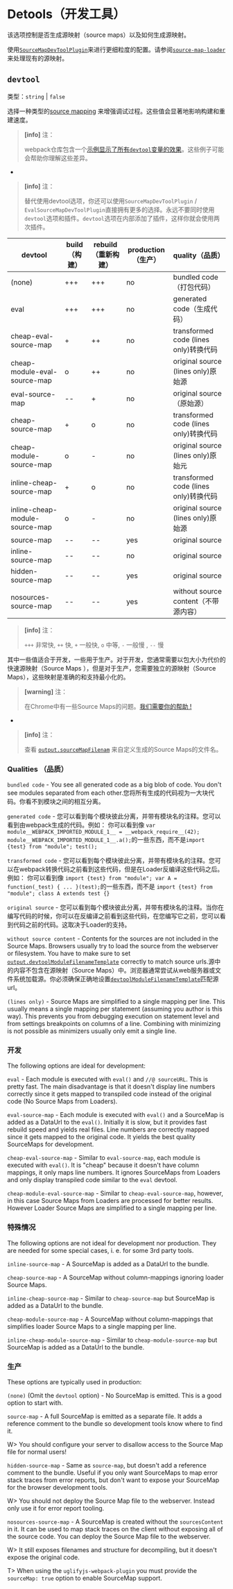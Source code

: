 # Detools（开发工具）

该选项控制是否生成源映射（source maps）以及如何生成源映射。

使用[`SourceMapDevToolPlugin`](/plugins/source-map-dev-tool-plugin)来进行更细粒度的配置。请参阅[`source-map-loader`](/loaders/source-map-loader)来处理现有的源映射。

## `devtool`

类型：`string` \| `false`

选择一种类型的[source mapping](http://blog.teamtreehouse.com/introduction-source-maps) 来增强调试过程。这些值会显著地影响构建和重建速度。

> **\[info\]** 注：
>
> webpack仓库包含一个[示例显示了所有`devtool`变量的效果](#)。这些例子可能会帮助你理解这些差异。

-

> **\[info\]** 注：
>
>  替代使用devtool选项，你还可以使用`SourceMapDevToolPlugin` / `EvalSourceMapDevToolPlugin`直接拥有更多的选择。永远不要同时使用`devtool`选项和插件。`devtool`选项在内部添加了插件，这样你就会使用两次插件。

| devtool | build（构建） | rebuild（重新构建） | production（生产） | quality（品质） |
| --- | --- | --- | --- | --- |
| \(none\) | +++ | +++ | no | bundled code（打包代码） |
| eval | +++ | +++ | no | generated code（生成代码） |
| cheap-eval-source-map | + | ++ | no | transformed code \(lines only\)转换代码 |
| cheap-module-eval-source-map | o | ++ | no | original source \(lines only\)原始源 |
| eval-source-map | -- | + | no | original source（原始源） |
| cheap-source-map | + | o | no | transformed code \(lines only\)转换代码 |
| cheap-module-source-map | o | - | no | original source \(lines only\)原始元 |
| inline-cheap-source-map | + | o | no | transformed code \(lines only\)转换代码 |
| inline-cheap-module-source-map | o | - | no | original source \(lines only\)原始源 |
| source-map | -- | -- | yes | original source |
| inline-source-map | -- | -- | no | original source |
| hidden-source-map | -- | -- | yes | original source |
| nosources-source-map | -- | -- | yes | without source content（不带源内容） |

> **\[info\]** 注：
>
>   `+++` 非常快, `++` 快, `+`  一般快, `o` 中等, `-` 一般慢 , `--` 慢

其中一些值适合于开发，一些用于生产。对于开发，您通常需要以包大小为代价的快速源映射（Source Maps ），但是对于生产，您需要独立的源映射（Source Maps），这些映射是准确的和支持最小化的。

> **\[warning\]** 注：
>
> 在Chrome中有一些Source Maps的问题。[我们需要你的帮助 !](https://github.com/webpack/webpack/issues/3165)

-

> **\[info\]** 注：
>
> 查看 [`output.sourceMapFilenam`](/configuration/output#output-sourcemapfilename) 来自定义生成的Source Maps的文件名。

### Qualities （品质）

`bundled code` - You see all generated code as a big blob of code. You don't see modules separated from each other.您将所有生成的代码视为一大块代码。你看不到模块之间的相互分离。

`generated code` - 您可以看到每个模块彼此分离，并带有模块名的注释。您可以看到由webpack生成的代码。例如： 你可以看到像 `var module__WEBPACK_IMPORTED_MODULE_1__ = __webpack_require__(42); module__WEBPACK_IMPORTED_MODULE_1__.a();`的一些东西，而不是`import {test} from "module"; test();`

`transformed code` - 您可以看到每个模块彼此分离，并带有模块名的注释。您可以在webpack转换代码之前看到这些代码，但是在Loader反编译这些代码之后。例如： 你可以看到像  `import {test} from "module"; var A = function(_test) { ... }(test);`的一些东西，而不是 `import {test} from "module"; class A extends test {}`

`original source` - 您可以看到每个模块彼此分离，并带有模块名的注释。当你在编写代码的时候，你可以在反编译之前看到这些代码，在您编写它之前，您可以看到代码之前的代码。这取决于Loader的支持。

`without source content` - Contents for the sources are not included in the Source Maps. Browsers usually try to load the source from the webserver or filesystem. You have to make sure to set [`output.devtoolModuleFilenameTemplate`](/configuration/output/#output-devtoolmodulefilenametemplate) correctly to match source urls.源中的内容不包含在源映射（Source Maps）中。浏览器通常尝试从web服务器或文件系统加载源。你必须确保正确地设置[`devtoolModuleFilenameTemplate`](/configuration/output#output.devtoolModuleFilenameTemplate)匹配源url。

`(lines only)` - Source Maps are simplified to a single mapping per line. This usually means a single mapping per statement \(assuming you author is this way\). This prevents you from debugging execution on statement level and from settings breakpoints on columns of a line. Combining with minimizing is not possible as minimizers usually only emit a single line.

### 开发

The following options are ideal for development:

`eval` - Each module is executed with `eval()` and `//@ sourceURL`. This is pretty fast. The main disadvantage is that it doesn't display line numbers correctly since it gets mapped to transpiled code instead of the original code \(No Source Maps from Loaders\).

`eval-source-map` - Each module is executed with `eval()` and a SourceMap is added as a DataUrl to the `eval()`. Initially it is slow, but it provides fast rebuild speed and yields real files. Line numbers are correctly mapped since it gets mapped to the original code. It yields the best quality SourceMaps for development.

`cheap-eval-source-map` - Similar to `eval-source-map`, each module is executed with `eval()`. It is "cheap" because it doesn't have column mappings, it only maps line numbers. It ignores SourceMaps from Loaders and only display transpiled code similar to the `eval` devtool.

`cheap-module-eval-source-map` - Similar to `cheap-eval-source-map`, however, in this case Source Maps from Loaders are processed for better results. However Loader Source Maps are simplified to a single mapping per line.

### 特殊情况

The following options are not ideal for development nor production. They are needed for some special cases, i. e. for some 3rd party tools.

`inline-source-map` - A SourceMap is added as a DataUrl to the bundle.

`cheap-source-map` - A SourceMap without column-mappings ignoring loader Source Maps.

`inline-cheap-source-map` - Similar to `cheap-source-map` but SourceMap is added as a DataUrl to the bundle.

`cheap-module-source-map` - A SourceMap without column-mappings that simplifies loader Source Maps to a single mapping per line.

`inline-cheap-module-source-map` - Similar to `cheap-module-source-map` but SourceMap is added as a DataUrl to the bundle.

### 生产

These options are typically used in production:

`(none)` \(Omit the `devtool` option\) - No SourceMap is emitted. This is a good option to start with.

`source-map` - A full SourceMap is emitted as a separate file. It adds a reference comment to the bundle so development tools know where to find it.

W&gt; You should configure your server to disallow access to the Source Map file for normal users!

`hidden-source-map` - Same as `source-map`, but doesn't add a reference comment to the bundle. Useful if you only want SourceMaps to map error stack traces from error reports, but don't want to expose your SourceMap for the browser development tools.

W&gt; You should not deploy the Source Map file to the webserver. Instead only use it for error report tooling.

`nosources-source-map` - A SourceMap is created without the `sourcesContent` in it. It can be used to map stack traces on the client without exposing all of the source code. You can deploy the Source Map file to the webserver.

W&gt; It still exposes filenames and structure for decompiling, but it doesn't expose the original code.

T&gt; When using the `uglifyjs-webpack-plugin` you must provide the `sourceMap: true` option to enable SourceMap support.

